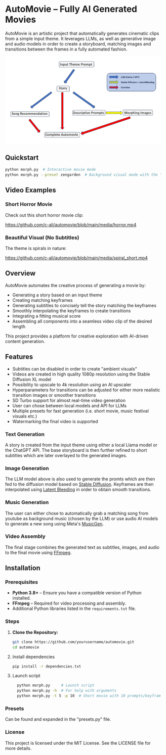 # AutoMovie – Fully AI Generated Movies

AutoMovie is an artistic project that automatically generates cinematic clips from a simple input theme. It leverages LLMs, as well as generative image and audio models in order to create a storyboard, matching images and transitions between the frames in a fully automated fashion. 

![AutoMovie Pipeline Diagram](docs/diagram.png)

## Quickstart

```bash
python morph.py  # Interactive movie mode
python morph.py --preset zengarden  # Background visual mode with the "zengarden" preset
   ```
## Video Examples

### Short Horror Movie
Check out this short horror movie clip:

https://github.com/c-ali/automovie/blob/main/media/horror.mp4

### Beautiful Visual (No Subtitles)
The theme is spirals in nature:

https://github.com/c-ali/automovie/blob/main/media/spiral_short.mp4

## Overview

AutoMovie automates the creative process of generating a movie by:
- Generating a story based on an input theme
- Creating matching keyframes
- Generating subtitles to concisely tell the story matching the keyframes
- Smoothly interpolating the keyframes to create transitions
- Integrating a fitting musical score
- Assembling all components into a seamless video clip of the desired length

This project provides a platform for creative exploration with AI-driven content generation.

## Features

- Subtitles can be disabled in order to create "ambient visuals"
- Videos are created in high quality 1080p resolution using the Stable Diffusion XL model
- Possibility to upscale to 4k resolution using an AI upscaler
- Hyperparameters for transitions can be adjusted for either more realistic transition images or smoother transitions
- SD Turbo support for almost real-time video generation
- User can chose between local models and API for LLMs
- Multiple presets for fast generation (i.e. short movie, music festival visuals etc.)
- Watermarking the final video is supported

### Text Generation

A story is created from the input theme using either a local Llama model or the ChatGPT API. The base storyboard is then further refined to short subtitles which are later overlayed to the generated images.

### Image Generation

The LLM model above is also used to generate the promts which are then fed to the diffusion model based on [Stable Diffusion](https://stability.ai/stable-image). Keyframes are then interpolated using [Latent Bleeding](https://github.com/lunarring/latentblending) in order to obtain smooth transitions.

### Music Generation

The user can either chose to automatically grab a matching song from youtube as background music (chosen by the LLM) or use audio AI models to generate a new song using Meta's [MusicGen](https://huggingface.co/spaces/facebook/MusicGen).

### Video Assembly

The final stage combines the generated text as subtitles, images, and audio to the final movie using [FFmpeg](https://github.com/kkroening/ffmpeg-python).

## Installation

### Prerequisites

- **Python 3.8+** – Ensure you have a compatible version of Python installed.
- **FFmpeg** – Required for video processing and assembly.
- Additional Python libraries listed in the `requirements.txt` file.

### Steps

1. **Clone the Repository:**
   ```bash
   git clone https://github.com/yourusername/automovie.git
   cd automovie
   ```
2. Install dependencies
   ```bash
   pip install -r dependencies.txt
   
3. Launch script
    ```bash
      python morph.py     # Launch script 
      python morph.py -h  # For help with arguments
      python morph.py -t 5 -p 10  # Short movie with 10 prompts/keyframes and 5 second transitions
   ```
### Presets
Can be found and expanded in the "presets.py" file.



### License

This project is licensed under the MIT License. See the LICENSE file for more details.


